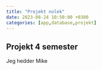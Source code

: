 ```yaml
---
title: "Projekt nolek"
date: 2023-08-24 10:50:00 +0300
categories: [app,database,projekt]
---
```


## Projekt 4 semester

Jeg hedder Mike